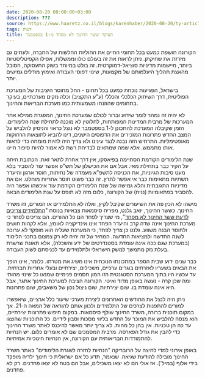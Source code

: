 ```yaml
---
date: 2020-08-20 08:00:00+03:00
description: ???
source: https://www.haaretz.co.il/blogs/karenhaber/2020-08-20/ty-article/0000017f-f8f9-d887-a7ff-f8fdbea10000
tags: דעות
title: העיקר ששר החינוך לא מפחד מ-1 בספטמבר
---
```


הקורונה חושפת כמעט בכל תחומי החיים את החוליות החלשות של החברה, ולעתים גם מזרזת את שחיקתן. ניתן לראות את זה בעולם כולו וממשלות, אפילו הקפיטליסטיות ביותר, מיישמות מדיניות סוציאל-דמוקרטית. זה בולט במיוחד בשוק התעסוקה, הסובל מהאצת תהליך היעלמותם של מקצועות, שינוי דפוסי העבודה ואימוץ מודלים גמישים יותר.

בישראל, הפגיעות נוכחת כמעט בכל תחום - החל מחוסר היציבות של המערכת הפוליטית, דרך השיתוק הכלכלי והכללי (ע"ע התקציב) וכלה נזקים מערכתיים, בעיקר בתחומים שהוזנחו משמעותית כמו מערכת הבריאות והחינוך.

לא יהיה זה נמהר לומר שידוע וברור לכולם שמערכת החינוך, המפגרת ממילא אחר המערכות של מרבית המדינות המפותחות, לחלוטין לא מוכנה לתחילת שנת הלימודים. הזמן שקיבלה המערכת להתכונן ל-1 בספטמבר לא נוצל כראוי והניסיון להלביש על המצב החדש פתרונות המזכירים את הדפוסים הישנים, דינו להביא לתוצאות הרחוקות מאופטימליות. התרחיש הזה נבנה לנגד עינינו ולא צריך היה להיות מומחה כדי לראות אותו מתממש. אלא שמה שמתאים לבדיחת רשת לא אמור להיות סיפור חיינו.

שנת הלימודים הקודמת הסתיימה בפיאסקו, אין דרך אחרת לתאר זאת. הכתובת היתה על הקיר כבר בתחילת מאי. אבל אם את הכישלון של תש"פ אפשר עוד להסביר בלא מעט סיבות הגיוניות, את הכניסה לתשפ"א מעמדה של נחיתות, חוסר ארגון והיעדר תשתיות מתאימות כבר אי אפשר לתרץ. זה כבר פשוט חוסר אחריות מוחלט. אם את מדיניות התגובתית והלא גמישה של שנת הלימודים הקודמת עוד איכשהו אפשר היה להסביר בפתאומיות (נניח) של הקורונה, כלום מזה לא תופס על שנת הלימודים הבאה. 

מישהו לא הכין פה את השיעורים שקיבל לקיץ, ואלה לא התלמידים או המורים, זה משרד החינוך. כששר החינוך, יואב גלנט, מפריח סיסמאות צבאיות בנוסח "[התלמידים צריכים לדעת ששר החינוך לא מפחד](https://www.ynet.co.il/article/SkamAGZMv)", מי שצריך לפחד הם כל ההורים. הם צריכים לפחד כי מערכת החינוך אינה שדה קרב והיעדר הפחד אינו אינדיקציה לאומץ, אלא לקהות חושים ולחוסר הבנה משווע. גלנט כן צריך לפחד, כי המערכת שעליה הוא מופקד לא ערוכה לשנה החדשה ולמציאות החדשה. המחיר של זה יהיה לא רק צמצום בתכני הלימוד (במערכת שגם ככה אינה עומדת בסטנדרטים של ידע והשכלה), אלא תאונת שרשרת בעלת נזק מתמשך למשק הישראלי ולתלמידים עד לכניסתם לשוק העבודה.

כבר שנים ידוע שבית הספר במתכונתו הנוכחית אינו משיג את מטרתו. כלומר, אינו הופך את הבאים בשעריו לאזרחים בוגרים ערכיים, משכילים, יצירתיים ובעלי אחריות חברתית. עד עכשיו היו בתוך המערכת הסטגנטית הזו המון חסמים פנימיים שמנעו כל שינוי מהותי ומה שכן קרה - נעשה באופן מדוד ואיטי. הקורונה הציבה למערכת החינוך אתגר, אבל היא אינה עומדת בו. שום יצירתיות, שום ניצול נכון של משאבים, שום פתרונות.

ניתן היה לנצל את החודשים האחרונים ליצירת מערכי שיעור כלל ארציים, שיאפשרו למורים להתפנות לצרכים של התלמידים ולכוון אותם להוראה של המאה ה-21. אך במקום תוכנית ברורה, משרד החינוך שולף סיסמאות. במקום חיפוש פתרונות יצירתיים, הוא מנסה להלביש את המוכר על החדש בליווי מסכות וסבון לידיים. כל התוכניות שהוצגו עד כה הן טכניות. אין בהן כל מהות. לא צריך יותר מאשר להיכנס לאתר משרד החינוך כדי להבין את גודל הפארסה. מרבית המסמכים שם לא אומרים כלום. יש הנחיות להתמודדות הבריאותית עם הקורונה, אין הנחיות חינוכיות אמיתיות.

באופן אירוני למדי לחיצה על הרובריקה "הנחיות לחזרה לשגרת הלימודים" באתר משרד החינוך מובילה להודעת שגיאה. שנאמר, תדע כל אם ישראלית כי חינוך ילדיה מופקד בידי אלוף (במיל'). אז אולי הם לא יצאו משכילים, אבל הם בטח לא יצאו פחדנים. רק לא פחדנים.
